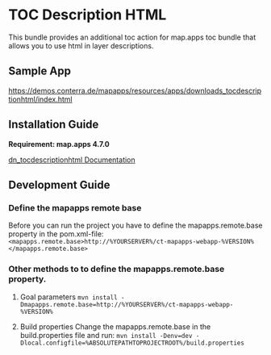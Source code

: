 # TOC Description HTML

This bundle provides an additional toc action for map.apps toc bundle that allows you to use html in layer descriptions.

## Sample App
https://demos.conterra.de/mapapps/resources/apps/downloads_tocdescriptionhtml/index.html

## Installation Guide
**Requirement: map.apps 4.7.0**

[dn_tocdescriptionhtml Documentation](https://github.com/conterra/mapapps-toc-description-html/tree/master/src/main/js/bundles/dn_tocdescriptionhtml)

## Development Guide
### Define the mapapps remote base
Before you can run the project you have to define the mapapps.remote.base property in the pom.xml-file:
`<mapapps.remote.base>http://%YOURSERVER%/ct-mapapps-webapp-%VERSION%</mapapps.remote.base>`

### Other methods to to define the mapapps.remote.base property.
1. Goal parameters
`mvn install -Dmapapps.remote.base=http://%YOURSERVER%/ct-mapapps-webapp-%VERSION%`

2. Build properties
Change the mapapps.remote.base in the build.properties file and run:
`mvn install -Denv=dev -Dlocal.configfile=%ABSOLUTEPATHTOPROJECTROOT%/build.properties`
